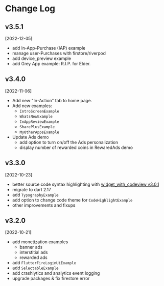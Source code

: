# Change Log

## v3.5.1
[2022-12-05]
- add In-App-Purchase (IAP) example
- manage user-Purchases with firstore/riverpod
- add device_preview example
- add Grey App example: R.I.P. for Elder.

## v3.4.0
[2022-11-06]
- Add new "In-Action" tab to home page.
- Add new examples:
  - `IntroScreenExample`
  - `WhatsNewExample`
  - `InAppReviewExample`
  - `SharePlusExample`
  - `MyOtherAppsExample`
- Update Ads demo
  - add option to turn on/off the Ads personalization
  - display number of rewarded coins in RewaredAds demo

## v3.3.0
[2022-10-23]
- better source code syntax highlighting with [widget_with_codeview v3.0.1](https://pub.dev/packages/widget_with_codeview)
- migrate to dart 2.17
- add `TypographyExample`
- add option to change code theme for `CodeHighlightExample`
- other improvements and fixups

## v3.2.0
[2022-10-21]
- add monetization examples
  - banner ads
  - interstitial ads
  - rewarded ads
- add `FlutterFireLoginUiExample`
- add `SelectableExample`
- add crashlytics and analytics event logging
- upgrade packages & fix firestore error